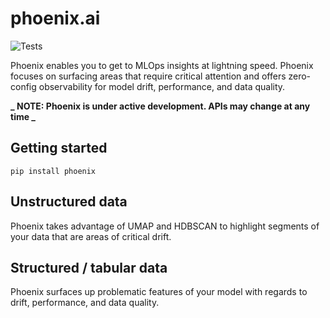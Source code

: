 # phoenix.ai

![Tests](https://github.com/Arize-ai/phoenix/actions/workflows/python-CI.yml/badge.svg)

Phoenix enables you to get to MLOps insights at lightning speed. Phoenix focuses on surfacing areas that require critical attention and offers zero-config observability for model drift, performance, and data quality.

**_ NOTE: Phoenix is under active development. APIs may change at any time _**

## Getting started

```shell
pip install phoenix
```

## Unstructured data

Phoenix takes advantage of UMAP and HDBSCAN to highlight segments of your data that are areas of critical drift.

## Structured / tabular data

Phoenix surfaces up problematic features of your model with regards to drift, performance, and data quality.
